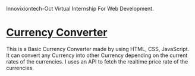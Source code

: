 Innovixiontech-Oct Virtual Internship For Web Development.

# [Currency Converter](https://kumarrahul01.github.io/Currency-Convertor/)


This is a Basic Currency Converter made by using HTML, CSS, JavaScript.
It can convert any Currency into other Currency depending on the current rates of the currencies.
I uses an API to fetch the realtime price rate of the currencies. 
